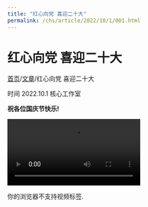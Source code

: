 ```yaml
---
title: "红心向党 喜迎二十大"
permalink: /chs/article/2022/10/1/001.html
---
```


# 红心向党 喜迎二十大

[首页](/chs.html)/[文章](/chs/article.html)/红心向党 喜迎二十大

时间 2022.10.1   核心工作室

**祝各位国庆节快乐!**

<video src="https://video19.ifeng.com/video09/2022/10/01/p6981562715814760923-102-070420.mp4?reqtype=tsl&vid=fdc32845-beba-4eb7-9236-43e002849dbf&uid=0e7fFB&from=v_Free&pver=vHTML5Player_v2.0.0&sver=&se=&cat=&ptype=&platform=pc&sourceType=h5&dt=1664620493413&gid=PRodMYOTHPpl&sign=fea2a1b43549751c4b9bb3c2fe6035e4&tm=1664620493413&vkey=ewcHmRH7BewVcio%2FSP2qZH0YGuzrk6TVWE5yxDBk4ApwKsYxpVVal4djuCmJmY4%2FPRv97ER5ctlTtUhnTeV3fBBk4JAviT64TpWv4aWyOUFRGWw6CKZKCit%2F2eLQTt4YRmZeFOjlIl%2BkqhCdY0vSz9IUhvzEJLvr8GzbTp%2BJkNd%2Faejs2qaVUHoskifuKbRV5o6eVQDXEQnMqg5OKI2B3zcuC%2FV5OVtngAe4DR1m0X1b2pSv27K%2Bvv%2BNxDSb3Nj5wK48zUn8b57AFwBePO9XadXDqDbYi4MbcvxR1RzsqXs%3D" type="video/mp4" controls="controls" autoplay="autoplay" loop="loop"><p>你的浏览器不支持视频标签.</p></video>

